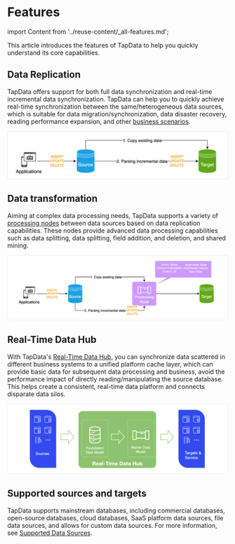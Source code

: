 # Features

import Content from '../reuse-content/_all-features.md';

<Content />

This article introduces the features of TapData to help you quickly understand its core capabilities.

## Data Replication

TapData offers support for both full data synchronization and real-time incremental data synchronization. TapData can help you to quickly achieve real-time synchronization between the same/heterogeneous data sources, which is suitable for data migration/synchronization, data disaster recovery, reading performance expansion, and other [business scenarios](use-cases.md).

![Data Replication Workflow](../images/features_data_copy.png)



## Data transformation

Aiming at complex data processing needs, TapData supports a variety of [processing nodes](../user-guide/data-pipeline/data-development/process-node.md) between data sources based on data replication capabilities. These nodes provide advanced data processing capabilities such as data splitting, data splitting, field addition, and deletion, and shared mining.

![Data Transformation Workflow](../images/features_data_dev.png)



## Real-Time Data Hub

With TapData's [Real-Time Data Hub](../user-guide/real-time-data-hub/daas-mode/enable-daas-mode.md), you can synchronize data scattered in different business systems to a unified platform cache layer, which can provide basic data for subsequent data processing and business, avoid the performance impact of directly reading/manipulating the source database. This helps create a consistent, real-time data platform and connects disparate data silos.

![Data Service Platform Architecture](../images/ldp_architecture.png)



## Supported sources and targets

TapData supports mainstream databases, including commercial databases, open-source databases, cloud databases, SaaS platform data sources, file data sources, and allows for custom data sources. For more information, see [Supported Data Sources](../prerequisites/supported-databases.md).

